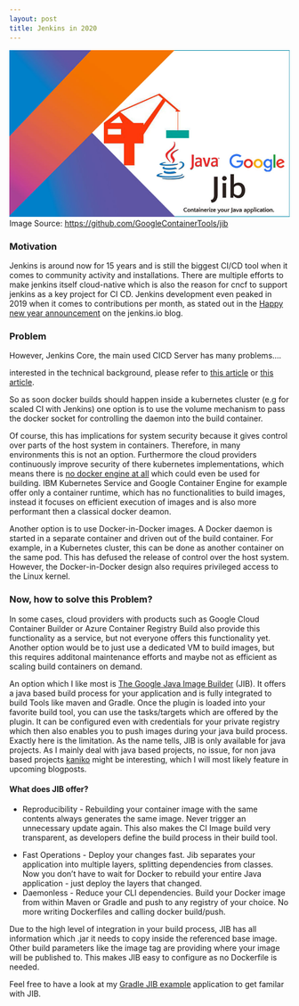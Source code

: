 ```yaml
---
layout: post
title: Jenkins in 2020
---
```


![Google Cloud Container Tools enable Developers easy Cloud operations](/images/ciobulletin-google-releases-java-software-jib.jpg
 "Google Cloud Container Tools enable Developers easy Cloud operations")
 Image Source: https://github.com/GoogleContainerTools/jib

### Motivation
Jenkins is around now for 15 years and is still the biggest CI/CD tool when it comes to community activity and installations. There are multiple efforts to make jenkins itself cloud-native which is also the reason for cncf to support jenkins as a key project for CI CD. Jenkins development even peaked in 2019 when it comes to contributions per month, as stated out in the [Happy new year announcement](https://jenkins.io/blog/2020/01/07/happy-new-year/) on the jenkins.io blog.

### Problem
However, Jenkins Core, the main used CICD Server has many problems....

interested in the technical background, please refer to [this article](https://blog.jessfraz.com/post/building-container-images-securely-on-kubernetes/) or [this article](https://jpetazzo.github.io/2015/09/03/do-not-use-docker-in-docker-for-ci/).

So as soon docker builds should happen inside a kubernetes cluster (e.g for scaled CI with Jenkins) one option is to use the volume mechanism to pass the docker socket for controlling the daemon into the build container.

Of course, this has implications for system security because it gives control over parts of the host system in containers. Therefore, in many environments this is not an option. Furthermore the cloud providers continuously improve security of there kubernetes implementations, which means there is [no docker engine at all](https://cloud.google.com/blog/products/containers-kubernetes/containerd-available-for-beta-testing-in-google-kubernetes-engine) which could even be used for building. IBM Kubernetes Service and Google Container Engine for example offer only a container runtime, which has no functionalities to build images, instead it focuses on efficient execution of images and is also more performant then a classical docker deamon.

Another option is to use Docker-in-Docker images. A Docker daemon is started in a separate container and driven out of the build container. For example, in a Kubernetes cluster, this can be done as another container on the same pod. This has defused the release of control over the host system. However, the Docker-in-Docker design also requires privileged access to the Linux kernel.

### Now, how to solve this Problem?

In some cases, cloud providers with products such as Google Cloud Container Builder or Azure Container Registry Build also provide this functionality as a service, but not everyone offers this functionality yet. Another option would be to just use a dedicated VM to build images, but this requires additonal maintenance efforts and maybe not as efficient as scaling build containers on demand.

An option which I like most is [The Google Java Image Builder](https://github.com/GoogleContainerTools/jib) (JIB). It offers a java based build process for your application and is fully integrated to build Tools like maven and Gradle. Once the plugin is loaded into your favorite build tool, you can use the tasks/targets which are offered by the plugin. It can be configured even with credentials for your private registry which then also enables you to push images during your java build process. Exactly here is the limitation. As the name tells, JIB is only available for java projects. As I mainly deal with java based projects, no issue, for non java based projects [kaniko](https://github.com/GoogleContainerTools/kaniko) might be interesting, which I will most likely feature in upcoming blogposts.

#### What does JIB offer?

* Reproducibility - Rebuilding your container image with the same contents always generates the same image. Never trigger an unnecessary update again. This also makes the CI Image build very transparent, as developers define the build process in their build tool.
- Fast Operations - Deploy your changes fast. Jib separates your application into multiple layers, splitting dependencies from classes. Now you don’t have to wait for Docker to rebuild your entire Java application - just deploy the layers that changed.
- Daemonless - Reduce your CLI dependencies. Build your Docker image from within Maven or Gradle and push to any registry of your choice. No more writing Dockerfiles and calling docker build/push.

Due to the high level of integration in your build process, JIB has all information which .jar it needs to copy inside the referenced base image. Other build parameters like the image tag are providing where your image will be published to. This makes JIB easy to configure as no Dockerfile is needed.

Feel free to have a look at my [Gradle JIB example](https://github.com/gluehbirnenkopf/gradle-jib) application to get familar with JIB.
